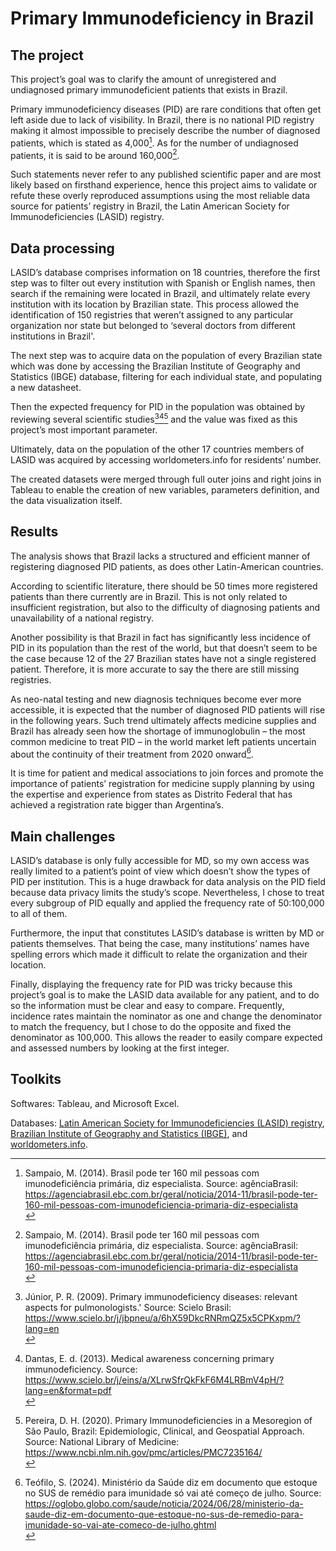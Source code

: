 # Primary Immunodeficiency in Brazil

## The project
This project’s goal was to clarify the amount of unregistered and undiagnosed primary immunodeficient patients that exists in Brazil. </br>

Primary immunodeficiency diseases (PID) are rare conditions that often get left aside due to lack of visibility. In Brazil, there is no national PID registry making it almost impossible to precisely describe the number of diagnosed patients, which is stated as 4,000[^1]. As for the number of undiagnosed patients, it is said to be around 160,000[^1].</br>

Such statements never refer to any published scientific paper and are most likely based on firsthand experience, hence this project aims to validate or refute these overly reproduced assumptions using the most reliable data source for patients’ registry in Brazil, the Latin American Society for Immunodeficiencies (LASID) registry.</br>

## Data processing
LASID’s database comprises information on 18 countries, therefore the first step was to filter out every institution with Spanish or English names, then search if the remaining were located in Brazil, and ultimately relate every institution with its location by Brazilian state. This process allowed the identification of 150 registries that weren’t assigned to any particular organization nor state but belonged to ‘several doctors from different institutions in Brazil'.</br>

The next step was to acquire data on the population of every Brazilian state which was done by accessing the Brazilian Institute of Geography and Statistics (IBGE) database, filtering for each individual state, and populating a new datasheet.</br>

Then the expected frequency for PID in the population was obtained by reviewing several scientific studies[^2][^3][^4] and the value was fixed as this project’s most important parameter.</br>

Ultimately, data on the population of the other 17 countries members of LASID was acquired by accessing worldometers.info for residents’ number.</br>

The created datasets were merged through full outer joins and right joins in Tableau to enable the creation of new variables, parameters definition, and the data visualization itself.</br>

## Results
The analysis shows that Brazil lacks a structured and efficient manner of registering diagnosed PID patients, as does other Latin-American countries.</br>

According to scientific literature, there should be 50 times more registered patients than there currently are in Brazil. This is not only related to insufficient registration, but also to the difficulty of diagnosing patients and unavailability of a national registry.</br>

Another possibility is that Brazil in fact has significantly less incidence of PID in its population than the rest of the world, but that doesn’t seem to be the case because 12 of the 27 Brazilian states have not a single registered patient. Therefore, it is more accurate to say the there are still missing registries.</br>

As neo-natal testing and new diagnosis techniques become ever more accessible, it is expected that the number of diagnosed PID patients will rise in the following years. Such trend ultimately affects medicine supplies and Brazil has already seen how the shortage of immunoglobulin – the most common medicine to treat PID – in the world market left patients uncertain about the continuity of their treatment from 2020 onward[^5].</br>

It is time for patient and medical associations to join forces and promote the importance of patients’ registration for medicine supply planning by using the expertise and experience from states as Distrito Federal that has achieved a registration rate bigger than Argentina’s.</br>

## Main challenges
LASID’s database is only fully accessible for MD, so my own access was really limited to a patient’s point of view which doesn’t show the types of PID per institution. This is a huge drawback for data analysis on the PID field because data privacy limits the study’s scope. Nevertheless, I chose to treat every subgroup of PID equally and applied the frequency rate of 50:100,000 to all of them.</br>

Furthermore, the input that constitutes LASID’s database is written by MD or patients themselves. That being the case, many institutions’ names have spelling errors which made it difficult to relate the organization and their location.</br>

Finally, displaying the frequency rate for PID was tricky because this project’s goal is to make the LASID data available for any patient, and to do so the information must be clear and easy to compare. Frequently, incidence rates maintain the nominator as one and change the denominator to match the frequency, but I chose to do the opposite and fixed the denominator as 100,000. This allows the reader to easily compare expected and assessed numbers by looking at the first integer.</br>

## Toolkits
Softwares: Tableau, and Microsoft Excel.</br>

Databases: [Latin American Society for Immunodeficiencies (LASID) registry](https://lasidregistry.org/), [Brazilian Institute of Geography and Statistics (IBGE)](https://cidades.ibge.gov.br/brasil/panorama), and [worldometers.info](https://www.worldometers.info/world-population/).</br>


[^1]: Sampaio, M. (2014). Brasil pode ter 160 mil pessoas com imunodeficiência primária, diz especialista. Source: agênciaBrasil: https://agenciabrasil.ebc.com.br/geral/noticia/2014-11/brasil-pode-ter-160-mil-pessoas-com-imunodeficiencia-primaria-diz-especialista</br>
[^3]: Dantas, E. d. (2013). Medical awareness concerning primary immunodeficiency. Source: https://www.scielo.br/j/eins/a/XLrwSfrQkFkF6M4LRBmV4pH/?lang=en&format=pdf</br>
[^2]: Júnior, P. R. (2009). Primary immunodeficiency diseases: relevant aspects for pulmonologists.' Source: Scielo Brasil: https://www.scielo.br/j/jbpneu/a/6hX59DkcRNRmQZ5x5CPKxpm/?lang=en</br>
[^4]: Pereira, D. H. (2020). Primary Immunodeficiencies in a Mesoregion of São Paulo, Brazil: Epidemiologic, Clinical, and Geospatial Approach. Source: National Library of Medicine: https://www.ncbi.nlm.nih.gov/pmc/articles/PMC7235164/</br>
[^5]: Teófilo, S. (2024). Ministério da Saúde diz em documento que estoque no SUS de remédio para imunidade só vai até começo de julho. Source: https://oglobo.globo.com/saude/noticia/2024/06/28/ministerio-da-saude-diz-em-documento-que-estoque-no-sus-de-remedio-para-imunidade-so-vai-ate-comeco-de-julho.ghtml</br>
